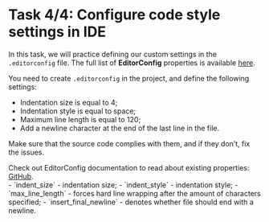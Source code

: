 # Task 4/4: Configure code style settings in IDE

In this task, we will practice defining our custom settings in the `.editorconfig` file.
The full list of **EditorConfig** properties is
available [here](https://github.com/editorconfig/editorconfig/wiki/EditorConfig-Properties).

You need to create `.editorconfig` in the project, and define the following settings:

- Indentation size is equal to 4;
- Indentation style is equal to space;
- Maximum line length is equal to 120;
- Add a newline character at the end of the last line in the file.

Make sure that the source code complies with them, and if they don’t, fix the issues.

<div class="hint">
Check out EditorConfig documentation to read about existing properties: <a href="https://github.com/editorconfig/editorconfig/wiki/EditorConfig-Properties">GitHub</a>.
</div>

<div class="hint">
- `indent_size` - indentation size;
- `indent_style` - indentation style;
- `max_line_length` - forces hard line wrapping after the amount of characters specified;
- `insert_final_newline` - denotes whether file should end with a newline.
</div>

